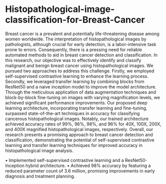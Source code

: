 # Histopathological-image-classification-for-Breast-Cancer
Breast cancer is a prevalent and potentially life-threatening disease among women worldwide. The interpretation of histopathological images by pathologists, although crucial for early detection, is a labor-intensive task prone to errors. Consequently, there is a pressing need for reliable automated methods to aid in breast cancer detection and classification. In this research, our objective was to effectively identify and classify malignant and benign breast cancer using histopathological images. We pursued two approaches to address this challenge. Firstly, we employed self-supervised contrastive learning to enhance the learning process. Secondly, we leveraged transfer learning by combining blocks from ResNet50 and a naive inception model to improve the model architecture. Through the meticulous application of data augmentation techniques and block-by-block fine-tuning on images with varying magnification levels, we achieved significant performance improvements. Our proposed deep learning architecture, incorporating transfer learning and fine-tuning, surpassed state-of-the-art techniques in accuracy for classifying cancerous histopathological images. Notably, our trained architecture achieved accuracy rates of 99%, 96%, 98%, and 96% for 40X, 100X, 200X, and 400X magnified histopathological images, respectively. Overall, our research presents a promising approach to breast cancer detection and classification, demonstrating the potential of self-supervised contrastive learning and transfer learning techniques for improved accuracy in histopathological image analysis.

• Implemented self-supervised contrastive learning and a ResNet50-Inception hybrid architecture.
• Achieved 98% accuracy by featuring a reduced parameter count of 3.6 million, promising improvements 
in early diagnosis and treatment planning.
